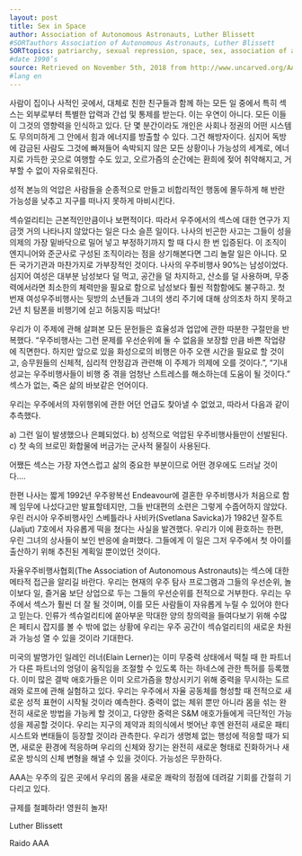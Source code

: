 ```yaml
---
layout: post
title: Sex in Space
author: Association of Autonomous Astronauts, Luther Blissett
#SORTauthors Association of Autonomous Astronauts, Luther Blissett
SORTtopics: patriarchy, sexual repression, space, sex, association of autonomous astronauts
#date 1990’s
source: Retrieved on November 5th, 2018 from http://www.uncarved.org/AAA/sex.html
#lang en
---
```


사람이 집이나 사적인 곳에서, 대체로 친한 친구들과 함께 하는 모든 일 중에서 특히 섹스는 외부로부터 특별한 압력과 간섭 및 통제를 받는다. 이는 우연이 아니다. 모든 이들이 그것의 영향력을 인식하고 있다. 단 몇 분간이라도 개인은 사회나 정권의 어떤 시스템도 무의미하게 그 안에서 힘과 에너지를 방출할 수 있다. 그건 해방자이다. 심지어 독방에 감금된 사람도 그것에 빠져들어 속박되지 않은 모든 상황이나 가능성의 세계로, 에너지로 가득한 곳으로 여행할 수도 있고, 오르가즘의 순간에는 환희에 젖어 취약해지고, 거부할 수 없이 자유로워진다.

성적 본능의 억압은 사람들을 순종적으로 만들고 비합리적인 행동에 몰두하게 해 반란 가능성을 낮추고 지구를 떠나지 못하게 마비시킨다.

섹슈얼리티는 근본적인만큼이나 보편적이다. 따라서 우주에서의 섹스에 대한 연구가 지금껏 거의 나타나지 않았다는 일은 다소 슬픈 일이다. 나사의 빈곤한 사고는 그들이 성을 의제의 가장 밑바닥으로 밀어 넣고 부정하기까지 할 때 다시 한 번 입증된다. 이 조직이 엔지니어와 준군사로 구성된 조직이라는 점을 상기해본다면 그리 놀랄 일은 아니다. 모든 국가기관과 마찬가지로 가부장적인 것이다. 나사의 우주비행사 90%는 남성이었다. 심지어 여성은 대부분 남성보다 덜 먹고, 공간을 덜 차지하고, 산소를 덜 사용하며, 무중력에서라면 최소한의 체력만을 필요로 함으로 남성보다 훨씬 적함함에도 불구하고. 첫 번재 여성우주비행사는 뒷방의 소년들과 그녀의 생리 주기에 대해 상의조차 하지 못하고 2년 치 탐폰을 비행기에 싣고 허둥지둥 떠났다!

우리가 이 주제에 관해 살펴본 모든 문헌들은 효율성과 업압에 관한 따분한 구절만을 반복했다. “우주비행사는 그런 문제를 우선순위에 둘 수 없음을 보장할 만큼 바쁜 작업량에 직면한다. 하지만 앞으로 있을 화성으로의 비행은 아주 오랜 시간을 필요로 할 것이고, 승무원들의 신체적, 심리적 안정감과 관련해 이 주제가 의제에 오를 것이다.”, “기내성교는 우주비행사들이 비행 중 겪을 엄청난 스트레스를 해소하는데 도움이 될 것이다.” 섹스가 없는, 죽은 삶의 바보같은 언어이다.

우리는 우주에서의 자위행위에 관한 어던 언급도 찾아낼 수 없었고, 따라서 다음과 같이 추측했다.

a) 그런 일이 발생했으나 은폐되었다.
b) 성적으로 억압된 우주비행사들만이 선발된다.
c) 찻 속의 브로민 화합물에 버금가는 군사적 물질이 사용된다.

어쨌든 섹스는 가장 자연스럽고 삶의 중요한 부분이므로 어떤 경우에도 드러날 것이다....

한편 나사는 짧게 1992년 우주왕복선 Endeavour에 결혼한 우주비행사가 처음으로 함께 임무에 나섰다고만 발표할테지만, 그들 반대편의 소련은 그렇게 수줍어하지 않았다. 우린 러시아 우주비행사인 스베틀라나 사비카(Svetlana Savicka)가 1982년 잘주트(Jaljut) 7호에서 자유롭게 떡을 쳤다는 사실을 발견했다. 우리가 이에 환호하는 한편, 우린 그녀의 상사들이 보인 반응에 슬퍼했다. 그들에게 이 일은 그저 우주에서 첫 아이를 출산하기 위해 추진된 계획일 뿐이었던 것이다.

자율우주비행사협회(The Association of Autonomous Astronauts)는 섹스에 대한 메타적 접근을 알리길 바란다. 우리는 현재의 우주 탐사 프로그램과 그들의 우선순위, 놀이보다 일, 즐거움 보단 상업으로 두는 그들의 우선순위를 전적으로 거부한다. 우리는 우주에서 섹스가 훨씬 더 잘 될 것이며, 이를 모든 사람들이 자유롭게 누릴 수 있어야 한다고 믿는다. 인류가 섹슈얼리티에 쏟아부운 막대한 양의 창의력을 들여다보기 위해 수많은 페티시 잡지를 볼 수 밖에 없는 상황에 우리는 우주 공간이 섹슈얼리티의 새로운 차원과 가능성 열 수 있을 것이라 기대한다.

미국의 발명가인 일레인 러너(Elain Lerner)는 이미 무중력 상태에서 떡칠 때 한 파트너가 다른 파트너의 엉덩이 움직임을 조절할 수 있도록 하는 하네스에 관한 특허를 등록했다. 이미 많은 결박 애호가들은 이미 오르가즘을 향상시키기 위해 중력을 무시하는 도르래와 로프에 관해 실험하고 있다. 우리는 우주에서 자율 공동체를 형성할 때 전적으로 새로운 성적 표현이 시작될 것이라 예측한다. 중력이 없는 체위 뿐만 아니라 몸을 섞는 완전히 새로운 방법을 가능케 할 것이고, 다양한 중력은 S&M 애호가들에게 극단적인 가능성을 제공할 것이다. 우리는 지구의 제약과 죄의식에서 벗어난 후엔 완전히 새로운 패티시스트와 변태들이 등장할 것이라 관측한다. 우리가 생명체 없는 행성에 적응할 때가 되면, 새로운 환경에 적응하며 우리의 신체와 장기는 완전히 새로운 형태로 진화하거나 새로운 방식의 신체 변형을 해낼 수 있을 것이다. 가능성은 무한하다.

AAA는 우주의 깊은 곳에서 우리의 몸을 새로운 쾌락의 정점에 데려갈 기회를 간절히 기다리고 있다.

규제를 철폐하라! 영원히 놀자!

Luther Blissett

Raido AAA
